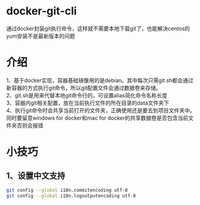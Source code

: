 # docker-git-cli
通过docker封装git执行命令，这样就不需要本地下载git了，也能解决centos的yum安装不是最新版本的问题


# 介绍

1、基于docker实现，容器基础镜像用的是debian。其中每次只需git.sh都会通过新容器的方式执行git命令，所以git配置文件会通过数据卷来存储。  
2、git.sh是用来代替本地git命令行的，可设置alias简化命令名称长度  
3、容器内git相关配置，放在当前执行文件的所在目录的data文件夹下  
4、执行git命令时会共享当前打开的文件夹，正确使用还是要去到项目文件夹中。同时要留意windows for docker和mac for docker的共享数据卷是否包含当前文件夹否则会报错


# 小技巧

## 1、设置中文支持
```bash
git config --global i18n.commitencoding utf-8
git config --global i18n.logoutputencoding utf-8
```
